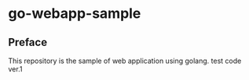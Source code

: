 # go-webapp-sample



## Preface
This repository is the sample of web application using golang.
test code ver.1

